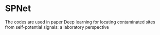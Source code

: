 # SPNet
 The codes are used in paper Deep learning for locating contaminated sites from self-potential signals: a laboratory perspective
